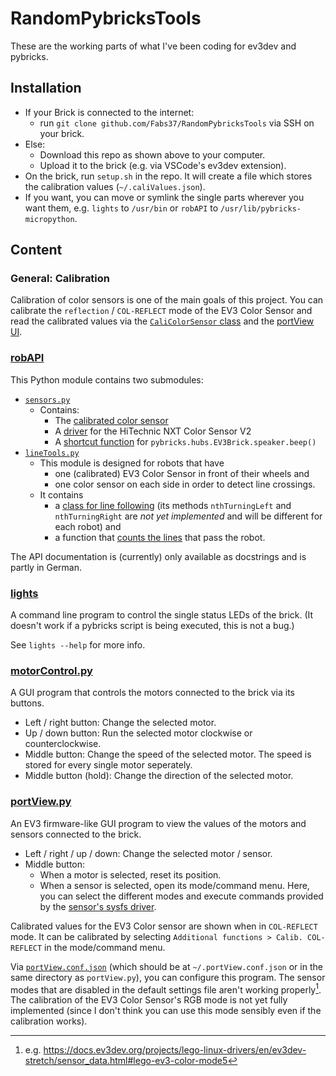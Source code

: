 # RandomPybricksTools

These are the working parts of what I've been coding for ev3dev and pybricks.

## Installation

- If your Brick is connected to the internet:
    - run `git clone github.com/Fabs37/RandomPybricksTools` via SSH on your brick.
- Else:
    - Download this repo as shown above to your computer.
    - Upload it to the brick (e.g. via VSCode's ev3dev extension).
- On the brick, run `setup.sh` in the repo. It will create a file which stores the calibration values (`~/.caliValues.json`).
- If you want, you can move or symlink the single parts wherever you want them, e.g. `lights` to `/usr/bin` or `robAPI` to `/usr/lib/pybricks-micropython`.

## Content

### General: Calibration

Calibration of color sensors is one of the main goals of this project. You can calibrate the `reflection` / `COL-REFLECT` mode of the EV3 Color Sensor and read the calibrated values via the [`CaliColorSensor` class](/robAPI/sensors.py#L114) and the [portView UI](#portviewpy).

### [robAPI](/robAPI/)

This Python module contains two submodules:

- [`sensors.py`](/robAPI/sensors.py)
    - Contains:
        - The [calibrated color sensor](/robAPI/sensors.py#L114)
        - A [driver](/robAPI/sensors.py#L60) for the HiTechnic NXT Color Sensor V2
        - A [shortcut function](/robAPI/sensors.py#L177) for `pybricks.hubs.EV3Brick.speaker.beep()`
- [`lineTools.py`](/robAPI/lineTools.py)
    - This module is designed for robots that have
        - one (calibrated) EV3 Color Sensor in front of their wheels and
        - one color sensor on each side in order to detect line crossings.
    - It contains
        - a [class for line following](/robAPI/lineTools.py#L11) (its methods `nthTurningLeft` and `nthTurningRight` are *not yet implemented* and will be different for each robot) and
        - a function that [counts the lines](/robAPI/lineTools.py#L199) that pass the robot.

The API documentation is (currently) only available as docstrings and is partly in German.



### [lights](/lights)

A command line program to control the single status LEDs of the brick. (It doesn't work if a pybricks script is being executed, this is not a bug.)

See `lights --help` for more info.

### [motorControl.py](/motorControl.py)

A GUI program that controls the motors connected to the brick via its buttons.

- Left / right button: Change the selected motor.
- Up / down button: Run the selected motor clockwise or counterclockwise.
- Middle button: Change the speed of the selected motor. The speed is stored for every single motor seperately.
- Middle button (hold): Change the direction of the selected motor.

### [portView.py](/portView.py)

An EV3 firmware-like GUI program to view the values of the motors and sensors connected to the brick.

- Left / right / up / down: Change the selected motor / sensor.
- Middle button:
    - When a motor is selected, reset its position.
    - When a sensor is selected, open its mode/command menu. Here, you can select the different modes and execute commands provided by the [sensor's sysfs driver](https://docs.ev3dev.org/projects/lego-linux-drivers/en/ev3dev-stretch/sensor_data.html).

Calibrated values for the EV3 Color sensor are shown when in `COL-REFLECT` mode. It can be calibrated by selecting `Additional functions > Calib. COL-REFLECT` in the mode/command menu.

Via [`portView.conf.json`](/portView.conf.json) (which should be at `~/.portView.conf.json` or in the same directory as `portView.py`), you can configure this program. The sensor modes that are disabled in the default settings file aren't working properly[^1]. The calibration of the EV3 Color Sensor's RGB mode is not yet fully implemented (since I don't think you can use this mode sensibly even if the calibration works).



[^1]: e.g. https://docs.ev3dev.org/projects/lego-linux-drivers/en/ev3dev-stretch/sensor_data.html#lego-ev3-color-mode5
